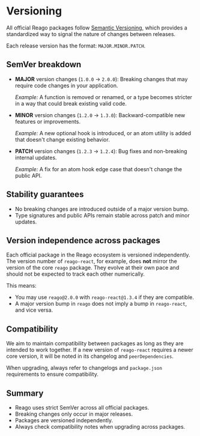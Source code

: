 # Versioning

All official Reago packages follow [Semantic Versioning](https://semver.org/), which provides a
standardized way to signal the nature of changes between releases.

Each release version has the format: `MAJOR.MINOR.PATCH`.

## SemVer breakdown

- **MAJOR** version changes (`1.0.0` → `2.0.0`):
  Breaking changes that may require code changes in your application.

  _Example:_ A function is removed or renamed, or a type becomes stricter in a way that could break existing
  valid code.

- **MINOR** version changes (`1.2.0` → `1.3.0`):
  Backward-compatible new features or improvements.

  _Example:_ A new optional hook is introduced, or an atom utility is added that doesn't change existing behavior.

- **PATCH** version changes (`1.2.3` → `1.2.4`):
  Bug fixes and non-breaking internal updates.

  _Example:_ A fix for an atom hook edge case that doesn't change the public API.


## Stability guarantees

- No breaking changes are introduced outside of a major version bump.
- Type signatures and public APIs remain stable across patch and minor updates.


## Version independence across packages

Each official package in the Reago ecosystem is versioned independently. The version number of `reago-react`,
for example, does **not** mirror the version of the core `reago` package. They evolve at their own pace and
should not be expected to track each other numerically.

This means:

- You may use `reago@2.0.0` with `reago-react@1.3.4` if they are compatible.
- A major version bump in `reago` does not imply a bump in `reago-react`, and vice versa.


## Compatibility

We aim to maintain compatibility between packages as long as they are intended to work together. If a new version
of `reago-react` requires a newer core version, it will be noted in its changelog and `peerDependencies`.

When upgrading, always refer to changelogs and `package.json` requirements to ensure compatibility.


## Summary

- Reago uses strict SemVer across all official packages.
- Breaking changes only occur in major releases.
- Packages are versioned independently.
- Always check compatibility notes when upgrading across packages.
